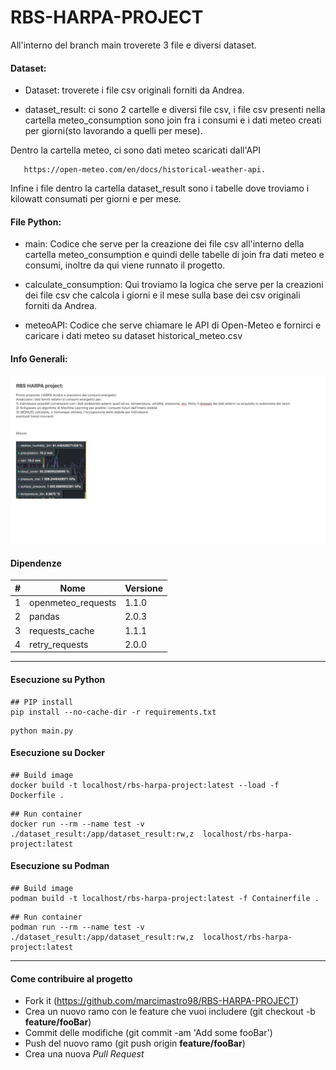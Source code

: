 # RBS-HARPA-PROJECT
All'interno del branch main troverete 3 file e diversi dataset.

#### Dataset:

- Dataset: troverete i file csv originali forniti da Andrea.

- dataset_result:  ci sono 2 cartelle e diversi file csv, i file csv presenti nella cartella meteo_consumption sono join fra i consumi e i dati meteo creati per giorni(sto lavorando a quelli per mese). 

Dentro la cartella meteo, ci sono dati meteo scaricati dall'API

 ``````
    https://open-meteo.com/en/docs/historical-weather-api. 
``````

Infine i file dentro la cartella dataset_result sono i tabelle dove troviamo i kilowatt consumati per giorni e per mese.

#### File Python:

- main: Codice che serve per la creazione dei file csv all'interno della cartella meteo_consumption e quindi delle tabelle di join fra dati meteo e consumi, inoltre da qui viene runnato il progetto.

- calculate_consumption: Qui troviamo la logica che serve per la creazioni dei file csv che calcola i giorni e il mese sulla base dei csv originali forniti da Andrea.

- meteoAPI: Codice che serve chiamare le API di Open-Meteo e fornirci e caricare i dati meteo su dataset historical_meteo.csv


#### Info Generali:

![img.png](img.png)

#### Dipendenze 

| #     | Nome              | Versione  | 
| ---   | ---               | ---       |
| 1     | openmeteo_requests    | 1.1.0     | 
| 2     | pandas                | 2.0.3     | 
| 3     | requests_cache        | 1.1.1     |
| 4     | retry_requests        | 2.0.0     |

---

#### Esecuzione su Python

````
## PIP install
pip install --no-cache-dir -r requirements.txt
````

````
python main.py
````

#### Esecuzione su Docker

````
## Build image
docker build -t localhost/rbs-harpa-project:latest --load -f Dockerfile .
````

````
## Run container
docker run --rm --name test -v ./dataset_result:/app/dataset_result:rw,z  localhost/rbs-harpa-project:latest 
````


#### Esecuzione su Podman

````
## Build image
podman build -t localhost/rbs-harpa-project:latest -f Containerfile .
````

````
## Run container
podman run --rm --name test -v ./dataset_result:/app/dataset_result:rw,z  localhost/rbs-harpa-project:latest 
````
---

#### Come contribuire al progetto

 - Fork it (https://github.com/marcimastro98/RBS-HARPA-PROJECT)
 - Crea un nuovo ramo con le feature che vuoi includere (git checkout -b **feature/fooBar**)
 - Commit delle modifiche (git commit -am 'Add some fooBar')
 - Push del nuovo ramo (git push origin **feature/fooBar**)
 - Crea una nuova *Pull Request*
